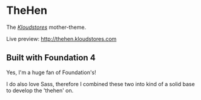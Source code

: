 TheHen
======

The *[Kloudstores](http://www.kloudstores.com)* mother-theme.

Live preview: http://thehen.kloudstores.com


Built with Foundation 4
-----------------------

Yes, I'm a huge fan of Foundation's!

I do also love Sass, therefore I combined these two into kind of a solid base to develop the 'thehen' on.


